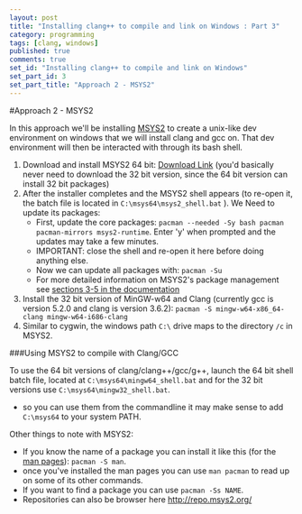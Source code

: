 ```yaml
---
layout: post
title: "Installing clang++ to compile and link on Windows : Part 3"
category: programming
tags: [clang, windows]
published: true
comments: true
set_id: "Installing clang++ to compile and link on Windows"
set_part_id: 3
set_part_title: "Approach 2 - MSYS2"
---
```


#Approach 2 - MSYS2

In this approach we'll be installing [MSYS2](https://msys2.github.io/) to create a unix-like dev environment on windows that we will install clang and gcc on. That dev environment will then be interacted with through its bash shell.
<!--more-->

1. Download and install MSYS2 64 bit: [Download Link](http://sourceforge.net/projects/msys2/files/Base/x86_64/msys2-x86_64-20150512.exe/download) (you'd basically never need to download the 32 bit version, since the 64 bit version can install 32 bit packages)
2. After the installer completes and the MSYS2 shell appears (to re-open it, the batch file is located in  `C:\msys64\msys2_shell.bat` ). We Need to update its packages:
    - First, update the core packages: `pacman --needed -Sy bash pacman pacman-mirrors msys2-runtime`. Enter 'y' when prompted and the updates may take a few minutes.
    - IMPORTANT: close the shell and re-open it here before doing anything else.
    - Now we can update all packages with: `pacman -Su`
    - For more detailed information on MSYS2's package management see [sections 3-5 in the documentation](http://sourceforge.net/p/msys2/wiki/MSYS2%20installation/)
3. Install the 32 bit version of MinGW-w64 and Clang (currently gcc is version 5.2.0 and clang is version 3.6.2): `pacman -S mingw-w64-x86_64-clang mingw-w64-i686-clang`
4. Similar to cygwin, the windows path `C:\` drive maps to the directory `/c` in MSYS2.

###Using MSYS2 to compile with Clang/GCC

To use the 64 bit versions of clang/clang++/gcc/g++, launch the 64 bit shell batch file, located at  `C:\msys64\mingw64_shell.bat` and for the 32 bit versions use `C:\msys64\mingw32_shell.bat`. 

- so you can use them from the commandline it may make sense to add `C:\msys64` to your system PATH.



Other things to note with MSYS2:
- If you know the name of a package you can install it like this (for the [man pages](https://www.kernel.org/doc/man-pages/)):  `pacman -S man`.
- once you've installed the man pages you can use `man pacman` to read up on some of its other commands.
- If you want to find a package you can use `pacman -Ss NAME`.
- Repositories can also be browser here http://repo.msys2.org/


